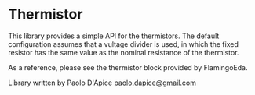 Thermistor
==========

This library provides a simple API for the thermistors.
The default configuration assumes that a vultage divider is used,
in which the fixed resistor has the same value as the nominal
resistance of the thermistor.

As a reference, please see the thermistor block provided by FlamingoEda.

Library written by Paolo D'Apice <paolo.dapice@gmail.com>


